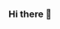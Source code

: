 ### Hi there 👋

<!--
**ktjun/ktjun** is a ✨ _special_ ✨ repository because its `README.md` (this file) appears on your GitHub profile.

Here are some ideas to get you started:
Hi Hello HaHaHa

- 🔭 I’m currently working on ...
- 🌱 I’m currently learning ...
- 👯 I’m looking to collaborate on ...
- 🤔 I’m looking for help with ...
- 💬 Ask me about ...
- 📫 How to reach me: ...
- 😄 Pronouns: ...
- ⚡ Fun fact: ...
-->
